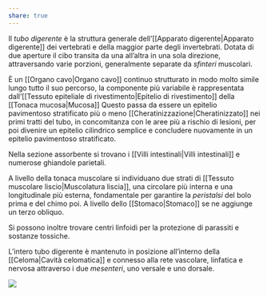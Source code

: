 ```yaml
---
share: true
---
```

Il *tubo digerente* è la struttura generale dell’[[Apparato digerente|Apparato digerente]] dei vertebrati e della maggior parte degli invertebrati.
Dotata di due aperture il cibo transita da una all’altra in una sola direzione, attraversando varie porzioni, generalmente separate da *sfinteri* muscolari.

È un [[Organo cavo|Organo cavo]] continuo strutturato in modo molto simile lungo tutto il suo percorso, la componente più variabile è rappresentata dall’[[Tessuto epiteliale di rivestimento|Epitelio di rivestimento]] della [[Tonaca mucosa|Mucosa]]
Questo passa da essere un epitelio pavimentoso stratificato più o meno [[Cheratinizzazione|Cheratinizzato]] nei primi tratti del tubo, in concomitanza con le aree più a rischio di lesioni, per poi divenire un epitelio cilindrico semplice e concludere nuovamente in un epitelio pavimentoso stratificato.

Nella sezione assorbente si trovano i [[Villi intestinali|Villi intestinali]] e numerose ghiandole parietali.

A livello della tonaca muscolare si individuano due strati di [[Tessuto muscolare liscio|Muscolatura liscia]], una circolare più interna e una longitudinale più esterna, fondamentale per garantire la *peristalsi* del bolo prima e del chimo poi.
A livello dello [[Stomaco|Stomaco]] se ne aggiunge un terzo obliquo.

Si possono inoltre trovare centri linfoidi per la protezione di parassiti e sostanze tossiche.

L’intero tubo digerente è mantenuto in posizione all’interno della [[Celoma|Cavità celomatica]] e connesso alla rete vascolare, linfatica e nervosa attraverso i due *mesenteri*, uno versale e uno dorsale.

![](16cb161fd160f29b4acd228db61355ca_MD5%201.png)
